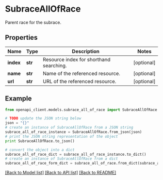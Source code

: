 # SubraceAllOfRace

Parent race for the subrace.

## Properties
Name | Type | Description | Notes
------------ | ------------- | ------------- | -------------
**index** | **str** | Resource index for shorthand searching. | [optional] 
**name** | **str** | Name of the referenced resource. | [optional] 
**url** | **str** | URL of the referenced resource. | [optional] 

## Example

```python
from openapi_client.models.subrace_all_of_race import SubraceAllOfRace

# TODO update the JSON string below
json = "{}"
# create an instance of SubraceAllOfRace from a JSON string
subrace_all_of_race_instance = SubraceAllOfRace.from_json(json)
# print the JSON string representation of the object
print SubraceAllOfRace.to_json()

# convert the object into a dict
subrace_all_of_race_dict = subrace_all_of_race_instance.to_dict()
# create an instance of SubraceAllOfRace from a dict
subrace_all_of_race_form_dict = subrace_all_of_race.from_dict(subrace_all_of_race_dict)
```
[[Back to Model list]](../README.md#documentation-for-models) [[Back to API list]](../README.md#documentation-for-api-endpoints) [[Back to README]](../README.md)


